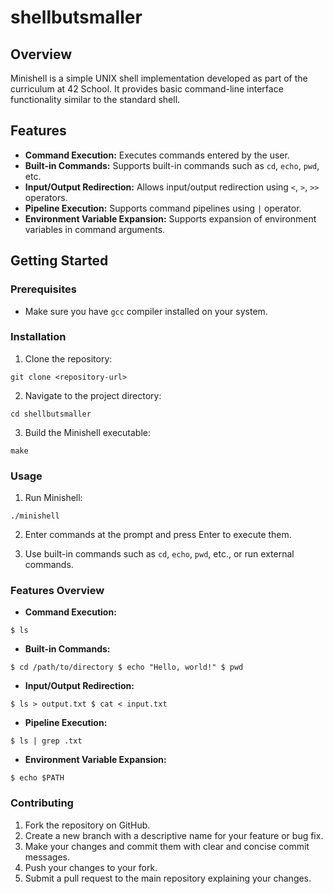 # shellbutsmaller

## Overview

Minishell is a simple UNIX shell implementation developed as part of the curriculum at 42 School. It provides basic command-line interface functionality similar to the standard shell.

## Features

- **Command Execution:** Executes commands entered by the user.
- **Built-in Commands:** Supports built-in commands such as `cd`, `echo`, `pwd`, etc.
- **Input/Output Redirection:** Allows input/output redirection using `<`, `>`, `>>` operators.
- **Pipeline Execution:** Supports command pipelines using `|` operator.
- **Environment Variable Expansion:** Supports expansion of environment variables in command arguments.

## Getting Started

### Prerequisites

- Make sure you have `gcc` compiler installed on your system.

### Installation

1. Clone the repository:

`git clone <repository-url>`

2. Navigate to the project directory:

`cd shellbutsmaller`


3. Build the Minishell executable:

`make`


### Usage

1. Run Minishell:

`./minishell`


2. Enter commands at the prompt and press Enter to execute them.

3. Use built-in commands such as `cd`, `echo`, `pwd`, etc., or run external commands.

### Features Overview

- **Command Execution:**

`$ ls`

- **Built-in Commands:**

`$ cd /path/to/directory
$ echo "Hello, world!"
$ pwd`


- **Input/Output Redirection:**

`$ ls > output.txt
$ cat < input.txt`


- **Pipeline Execution:**

`$ ls | grep .txt`


- **Environment Variable Expansion:**
  
`$ echo $PATH`

### Contributing

1. Fork the repository on GitHub.
2. Create a new branch with a descriptive name for your feature or bug fix.
3. Make your changes and commit them with clear and concise commit messages.
4. Push your changes to your fork.
5. Submit a pull request to the main repository explaining your changes.
